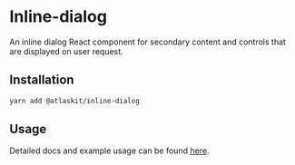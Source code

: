 # Inline-dialog

An inline dialog React component for secondary content and controls that are displayed on user request.

## Installation

```sh
yarn add @atlaskit/inline-dialog
```

## Usage

Detailed docs and example usage can be found [here](https://atlaskit.atlassian.com/packages/core/inline-dialog).
